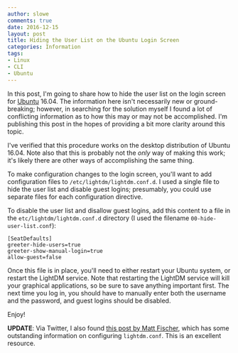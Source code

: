 ```yaml
---
author: slowe
comments: true
date: 2016-12-15
layout: post
title: Hiding the User List on the Ubuntu Login Screen
categories: Information
tags:
- Linux
- CLI
- Ubuntu
---
```


In this post, I'm going to share how to hide the user list on the login screen for [Ubuntu][link-1] 16.04. The information here isn't necessarily new or ground-breaking; however, in searching for the solution myself I found a lot of conflicting information as to how this may or may not be accomplished. I'm publishing this post in the hopes of providing a bit more clarity around this topic.

I've verified that this procedure works on the desktop distribution of Ubuntu 16.04. Note also that this is probably not the _only_ way of making this work; it's likely there are other ways of accomplishing the same thing.

To make configuration changes to the login screen, you'll want to add configuration files to `/etc/lightdm/lightdm.conf.d`. I used a single file to hide the user list and disable guest logins; presumably, you could use separate files for each configuration directive.

To disable the user list and disallow guest logins, add this content to a file in the `etc/lightdm/lightdm.conf.d` directory (I used the filename `00-hide-user-list.conf`):

``` text
[SeatDefaults]
greeter-hide-users=true
greeter-show-manual-login=true
allow-guest=false
```

Once this file is in place, you'll need to either restart your Ubuntu system, or restart the LightDM service. Note that restarting the LightDM service will kill your graphical applications, so be sure to save anything important first. The next time you log in, you should have to manually enter both the username and the password, and guest logins should be disabled.

Enjoy!

**UPDATE**: Via Twitter, I also found [this post by Matt Fischer][link-2], which has some outstanding information on configuring `lightdm.conf`. This is an excellent resource.



[link-1]: http://www.ubuntu.com/
[link-2]: http://www.mattfischer.com/blog/?p=343